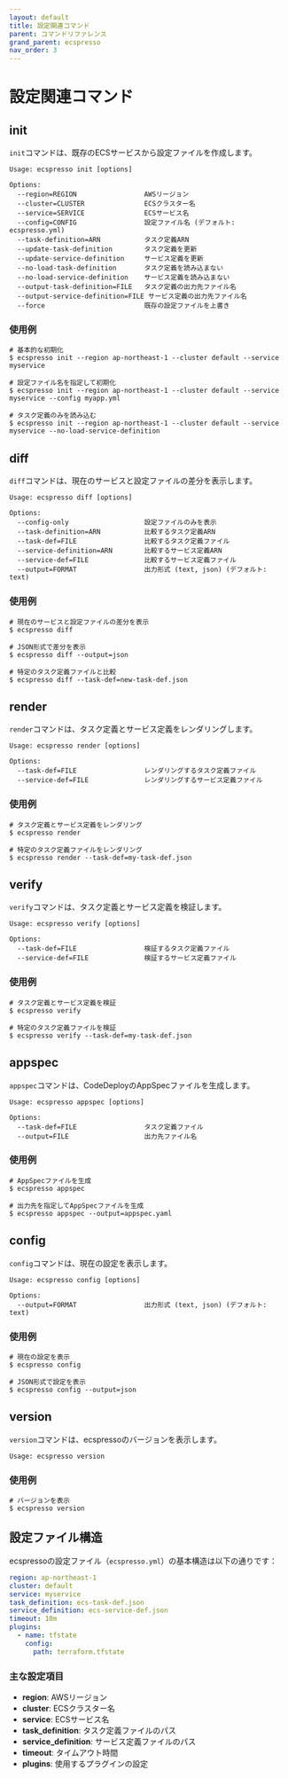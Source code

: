 ```yaml
---
layout: default
title: 設定関連コマンド
parent: コマンドリファレンス
grand_parent: ecspresso
nav_order: 3
---
```


# 設定関連コマンド

## init

`init`コマンドは、既存のECSサービスから設定ファイルを作成します。

```
Usage: ecspresso init [options]

Options:
  --region=REGION                 AWSリージョン
  --cluster=CLUSTER               ECSクラスター名
  --service=SERVICE               ECSサービス名
  --config=CONFIG                 設定ファイル名 (デフォルト: ecspresso.yml)
  --task-definition=ARN           タスク定義ARN
  --update-task-definition        タスク定義を更新
  --update-service-definition     サービス定義を更新
  --no-load-task-definition       タスク定義を読み込まない
  --no-load-service-definition    サービス定義を読み込まない
  --output-task-definition=FILE   タスク定義の出力先ファイル名
  --output-service-definition=FILE サービス定義の出力先ファイル名
  --force                         既存の設定ファイルを上書き
```

### 使用例

```console
# 基本的な初期化
$ ecspresso init --region ap-northeast-1 --cluster default --service myservice

# 設定ファイル名を指定して初期化
$ ecspresso init --region ap-northeast-1 --cluster default --service myservice --config myapp.yml

# タスク定義のみを読み込む
$ ecspresso init --region ap-northeast-1 --cluster default --service myservice --no-load-service-definition
```

## diff

`diff`コマンドは、現在のサービスと設定ファイルの差分を表示します。

```
Usage: ecspresso diff [options]

Options:
  --config-only                   設定ファイルのみを表示
  --task-definition=ARN           比較するタスク定義ARN
  --task-def=FILE                 比較するタスク定義ファイル
  --service-definition=ARN        比較するサービス定義ARN
  --service-def=FILE              比較するサービス定義ファイル
  --output=FORMAT                 出力形式 (text, json) (デフォルト: text)
```

### 使用例

```console
# 現在のサービスと設定ファイルの差分を表示
$ ecspresso diff

# JSON形式で差分を表示
$ ecspresso diff --output=json

# 特定のタスク定義ファイルと比較
$ ecspresso diff --task-def=new-task-def.json
```

## render

`render`コマンドは、タスク定義とサービス定義をレンダリングします。

```
Usage: ecspresso render [options]

Options:
  --task-def=FILE                 レンダリングするタスク定義ファイル
  --service-def=FILE              レンダリングするサービス定義ファイル
```

### 使用例

```console
# タスク定義とサービス定義をレンダリング
$ ecspresso render

# 特定のタスク定義ファイルをレンダリング
$ ecspresso render --task-def=my-task-def.json
```

## verify

`verify`コマンドは、タスク定義とサービス定義を検証します。

```
Usage: ecspresso verify [options]

Options:
  --task-def=FILE                 検証するタスク定義ファイル
  --service-def=FILE              検証するサービス定義ファイル
```

### 使用例

```console
# タスク定義とサービス定義を検証
$ ecspresso verify

# 特定のタスク定義ファイルを検証
$ ecspresso verify --task-def=my-task-def.json
```

## appspec

`appspec`コマンドは、CodeDeployのAppSpecファイルを生成します。

```
Usage: ecspresso appspec [options]

Options:
  --task-def=FILE                 タスク定義ファイル
  --output=FILE                   出力先ファイル名
```

### 使用例

```console
# AppSpecファイルを生成
$ ecspresso appspec

# 出力先を指定してAppSpecファイルを生成
$ ecspresso appspec --output=appspec.yaml
```

## config

`config`コマンドは、現在の設定を表示します。

```
Usage: ecspresso config [options]

Options:
  --output=FORMAT                 出力形式 (text, json) (デフォルト: text)
```

### 使用例

```console
# 現在の設定を表示
$ ecspresso config

# JSON形式で設定を表示
$ ecspresso config --output=json
```

## version

`version`コマンドは、ecspressoのバージョンを表示します。

```
Usage: ecspresso version
```

### 使用例

```console
# バージョンを表示
$ ecspresso version
```

## 設定ファイル構造

ecspressoの設定ファイル（`ecspresso.yml`）の基本構造は以下の通りです：

```yaml
region: ap-northeast-1
cluster: default
service: myservice
task_definition: ecs-task-def.json
service_definition: ecs-service-def.json
timeout: 10m
plugins:
  - name: tfstate
    config:
      path: terraform.tfstate
```

### 主な設定項目

- **region**: AWSリージョン
- **cluster**: ECSクラスター名
- **service**: ECSサービス名
- **task_definition**: タスク定義ファイルのパス
- **service_definition**: サービス定義ファイルのパス
- **timeout**: タイムアウト時間
- **plugins**: 使用するプラグインの設定
